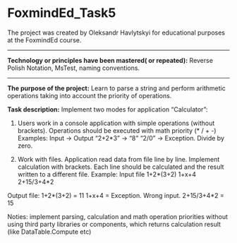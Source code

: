 # FoxmindEd_Task5
The project was created by Oleksandr Havlytskyi for educational purposes at the FoxmindEd course.
____
**Technology or principles have been mastered( or repeated):** Reverse Polish Notation, MsTest, naming conventions.
____
**The purpose of the project:** Learn to parse a string and perform arithmetic operations taking into account the priority of operations.

**Task description:**
Implement two modes for application “Calculator”:

1) Users work in a console application with simple operations (without brackets). Operations should be executed with math priority (* / + -)
Examples:
Input -> Output
“2+2*3” -> “8”
“2/0” -> Exception. Divide by zero.

2) Work with files. Application read data from file line by line. Implement calculation with brackets. Each line should be calculated and the result written to a different file.
Example:
Input file 
1+2*(3+2)
1+x+4
2+15/3+4*2

Output file:
1+2*(3+2) = 11
1+x+4 = Exception. Wrong input.
2+15/3+4*2 = 15


 
Noties: implement parsing, calculation and math operation priorities without using third party libraries or components, which returns calculation result (like DataTable.Compute etc)
